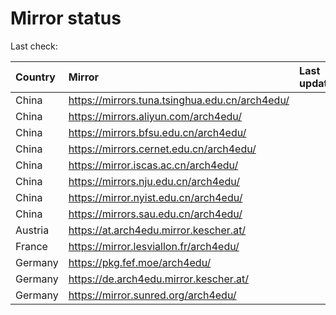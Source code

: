 <script src="./time.js"></script>
# Mirror status
Last check: <script type="text/javascript">localize(1725362274.4145634);</script>

|Country|Mirror|Last update|
|:------|:-----|:----------|
|China|https://mirrors.tuna.tsinghua.edu.cn/arch4edu/|<script type="text/javascript">localize(1725345823);</script>|
|China|https://mirrors.aliyun.com/arch4edu/|<script type="text/javascript">localize(1725302307);</script>|
|China|https://mirrors.bfsu.edu.cn/arch4edu/|<script type="text/javascript">localize(1725345823);</script>|
|China|https://mirrors.cernet.edu.cn/arch4edu/|<script type="text/javascript">localize(1725345823);</script>|
|China|https://mirror.iscas.ac.cn/arch4edu/|<script type="text/javascript">localize(1725345823);</script>|
|China|https://mirrors.nju.edu.cn/arch4edu/|<script type="text/javascript">localize(1725259266);</script>|
|China|https://mirror.nyist.edu.cn/arch4edu/|<script type="text/javascript">localize(1725302307);</script>|
|China|https://mirrors.sau.edu.cn/arch4edu/|<script type="text/javascript">localize(1725302307);</script>|
|Austria|https://at.arch4edu.mirror.kescher.at/|<script type="text/javascript">localize(1725345823);</script>|
|France|https://mirror.lesviallon.fr/arch4edu/|<script type="text/javascript">localize(1725302307);</script>|
|Germany|https://pkg.fef.moe/arch4edu/|<script type="text/javascript">localize(1725345823);</script>|
|Germany|https://de.arch4edu.mirror.kescher.at/|<script type="text/javascript">localize(1725345823);</script>|
|Germany|https://mirror.sunred.org/arch4edu/|<script type="text/javascript">localize(1725345823);</script>|

<script src="./tablefilter/tablefilter.js"></script>
<script src="./table.js"></script>
